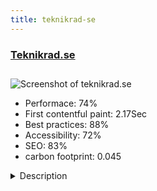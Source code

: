 ```yaml
---
title: teknikrad-se
---
```


<div style="height: 3rem">
  <a href="https://www.teknikrad.se/"><h3>Teknikrad.se</h3></a>
</div>
<img loading="lazy" src="/images/thumbs/teknikrad.se.jpg" alt="Screenshot of teknikrad.se" />
<ul>
  <li>Performace: 74%</li>
  <li>
    First contentful paint:
    2.17Sec
  </li>
  <li>Best practices: 88%</li>
  <li>Accessibility: 72%</li>
  <li>SEO: 83%</li>
  <li>carbon footprint: 0.045</li>
</ul>
<details>
  <summary>Description</summary>
  <p>Teknikrad.se or Teknikråd.se in Swedish, is review and test website for commercial products. We help the visitor to find the best product. The site was created back in 2008 when the owner tried to find the best car tire but the test talk against each other.The website has in the beginning of 2018 had a complete remake. Logo, graphic, template and underlying servers has change.

The site use vanish cache together with Memcached this was easy to do thanks to Joomlas core support for Memcached. This bring the load time for the webpage to under 2 sek.

It`s a Joomla 3.8.6 with JSN Air 2 template and JSN PageBuilder 3 to design each page. 

Had problems with Joomla but thanks to the Joomla community (forum) I has solve them.</p>
</details>

